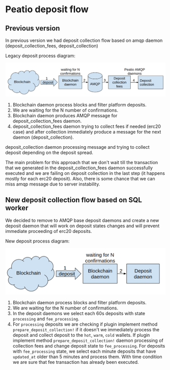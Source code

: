 # Peatio deposit flow
## Previous version
In previous version we had deposit collection flow based on amqp daemon (deposit_collection_fees, deposit_collection)

Legacy deposit process diagram:

![image](../images/peatio/legacy_deposits_flow.png)

1. Blockchain daemon process blocks and filter platform deposits.
2. We are waiting for the N number of confirmations.
3. Blockchain daemon produces AMQP message for deposit_collection_fees daemon.
4. deposit_collection_fees daemon trying to collect fees if needed (erc20 case) and after collection immediately produce a message for the next daemon (deposit_collection).

deposit_collection daemon processing message and trying to collect deposit depending on the deposit spread.

The main problem for this approach that we don't wait till the transaction that we generated in the deposit_collection_fees daemon successfully executed and we are failing on deposit collection in the last step (it happens mostly for each erc20 deposit). Also, there is some chance that we can miss amqp message due to server instability.

## New deposit collection flow based on SQL worker

We decided to remove to AMQP base deposit daemons and create a new deposit daemon that will work on deposit states changes and will prevent immediate proceeding of erc20 deposits.

New deposit process diagram:

![image](../images/peatio/new_deposits_flow.png)

1. Blockchain daemon process blocks and filter platform deposits.
2. We are waiting for the N number of confirmations.
3. In the deposit daemons we select each 60s deposits with state `processing` and `fee_processing`.
4. For `processing` deposits we are checking if plugin implement method `prepare_deposit_collection!` if it doesn't we immediately process the deposit and collect deposit to the `hot`, `warm`, `cold` wallets. If plugin implement method `prepare_deposit_collection!` daemon processing of collection fees and change deposit state to `fee_processing`.
For deposits with `fee_processing` state, we select each minute deposits that have `updated_at` older than 5 minutes and process them. With time condition we are sure that fee transaction has already been executed.
